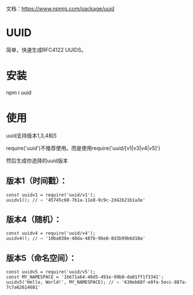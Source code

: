 

文档：https://www.npmjs.com/package/uuid


# UUID

简单，快速生成RFC4122 UUIDS。


# 安装

npm i uuid


# 使用

uuid支持版本1,3,4和5 

require('uuid')不推荐使用。而是使用require('uuid/[v1|v3|v4|v5]')

然后生成你选择的uuid版本

## 版本1（时间戳）：

```
const uuidv1 = require('uuid/v1');
uuidv1(); // ⇨ '45745c60-7b1a-11e8-9c9c-2d42b21b1a3e'
```

## 版本4（随机）：

```
const uuidv4 = require('uuid/v4');
uuidv4(); // ⇨ '10ba038e-48da-487b-96e8-8d3b99b6d18a'
```


## 版本5（命名空间）：

```
const uuidv5 = require('uuid/v5');
const MY_NAMESPACE = '1b671a64-40d5-491e-99b0-da01ff1f3341';
uuidv5('Hello, World!', MY_NAMESPACE); // ⇨ '630eb68f-e0fa-5ecc-887a-7c7a62614681'
```